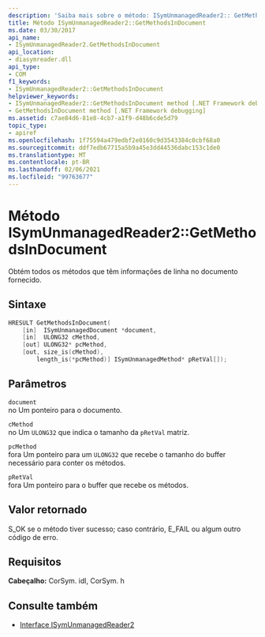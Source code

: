 ```yaml
---
description: 'Saiba mais sobre o método: ISymUnmanagedReader2:: GetMethodsInDocument'
title: Método ISymUnmanagedReader2::GetMethodsInDocument
ms.date: 03/30/2017
api_name:
- ISymUnmanagedReader2.GetMethodsInDocument
api_location:
- diasymreader.dll
api_type:
- COM
f1_keywords:
- ISymUnmanagedReader2::GetMethodsInDocument
helpviewer_keywords:
- ISymUnmanagedReader2::GetMethodsInDocument method [.NET Framework debugging]
- GetMethodsInDocument method [.NET Framework debugging]
ms.assetid: c7ae84d6-81e8-4cb7-a1f9-d48b6cde5d79
topic_type:
- apiref
ms.openlocfilehash: 1f75594a479edbf2e0160c9d3543384c0cbf68a0
ms.sourcegitcommit: ddf7edb67715a5b9a45e3dd44536dabc153c1de0
ms.translationtype: MT
ms.contentlocale: pt-BR
ms.lasthandoff: 02/06/2021
ms.locfileid: "99763677"
---
```

# <a name="isymunmanagedreader2getmethodsindocument-method"></a>Método ISymUnmanagedReader2::GetMethodsInDocument

Obtém todos os métodos que têm informações de linha no documento fornecido.  
  
## <a name="syntax"></a>Sintaxe  
  
```cpp  
HRESULT GetMethodsInDocument(  
    [in]  ISymUnmanagedDocument *document,  
    [in]  ULONG32 cMethod,  
    [out] ULONG32* pcMethod,  
    [out, size_is(cMethod),  
        length_is(*pcMethod)] ISymUnmanagedMethod* pRetVal[]);  
```  
  
## <a name="parameters"></a>Parâmetros  

 `document`  
 no Um ponteiro para o documento.  
  
 `cMethod`  
 no Um `ULONG32` que indica o tamanho da  `pRetVal` matriz.  
  
 `pcMethod`  
 fora Um ponteiro para um `ULONG32` que recebe o tamanho do buffer necessário para conter os métodos.  
  
 `pRetVal`  
 fora Um ponteiro para o buffer que recebe os métodos.  
  
## <a name="return-value"></a>Valor retornado  

 S_OK se o método tiver sucesso; caso contrário, E_FAIL ou algum outro código de erro.  
  
## <a name="requirements"></a>Requisitos  

 **Cabeçalho:** CorSym. idl, CorSym. h  
  
## <a name="see-also"></a>Consulte também

- [Interface ISymUnmanagedReader2](isymunmanagedreader2-interface.md)
